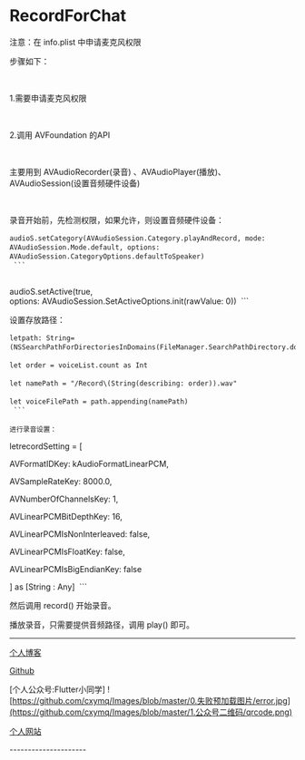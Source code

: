 # RecordForChat

注意：在 info.plist 中申请麦克风权限

步骤如下：

 

1.需要申请麦克风权限

 

2.调用 AVFoundation 的API 

 

主要用到 AVAudioRecorder(录音) 、AVAudioPlayer(播放)、AVAudioSession(设置音频硬件设备)

 

录音开始前，先检测权限，如果允许，则设置音频硬件设备：
```
audioS.setCategory(AVAudioSession.Category.playAndRecord, mode: AVAudioSession.Mode.default, options: AVAudioSession.CategoryOptions.defaultToSpeaker)
 ```
 
```
audioS.setActive(true, options: AVAudioSession.SetActiveOptions.init(rawValue: 0))
 ```

设置存放路径：
```
letpath: String= (NSSearchPathForDirectoriesInDomains(FileManager.SearchPathDirectory.documentDirectory, FileManager.SearchPathDomainMask.userDomainMask, true).last?? nil)!
 
let order = voiceList.count as Int
 
let namePath = "/Record\(String(describing: order)).wav"
 
let voiceFilePath = path.appending(namePath)
 ```

进行录音设置：
```
letrecordSetting = [
 
AVFormatIDKey: kAudioFormatLinearPCM,
 
AVSampleRateKey: 8000.0,
 
AVNumberOfChannelsKey: 1,
 
AVLinearPCMBitDepthKey: 16,
 
AVLinearPCMIsNonInterleaved: false,
 
AVLinearPCMIsFloatKey: false,
 
AVLinearPCMIsBigEndianKey: false
 
] as [String : Any]
 ```

然后调用 record() 开始录音。


播放录音，只需要提供音频路径，调用 play() 即可。

-----------------------------------------------------------

[个人博客](https://blog.csdn.net/Crazy_SunShine)

[Github](https://github.com/cxymq)

[个人公众号:Flutter小同学]
![https://github.com/cxymq/Images/blob/master/0.失败预加载图片/error.jpg](https://github.com/cxymq/Images/blob/master/1.公众号二维码/qrcode.png)

[个人网站](http://chenhui.today/)

--------------------- 


